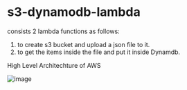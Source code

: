 # s3-dynamodb-lambda
consists 2 lambda functions as follows: 
  1. to create s3 bucket and upload a json file to it.
  2. to get the items inside the file and put it inside Dynamdb.

High Level Architechture of AWS



![image](https://github.com/user-attachments/assets/24c10945-369c-425d-be3b-59b6bab5bd2b)

